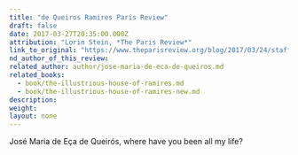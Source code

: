 ```yaml
---
title: "de Queiros Ramires Paris Review"
draft: false
date: 2017-03-27T20:35:00.000Z
attribution: "Lorin Stein, *The Paris Review*"
link_to_original: "https://www.theparisreview.org/blog/2017/03/24/staff-picks-crusaders-complaints-competition/"
nd_author_of_this_review:
related_author: author/jose-maria-de-eca-de-queiros.md
related_books:
  - book/the-illustrious-house-of-ramires.md
  - book/the-illustrious-house-of-ramires-new.md
description:
weight:
layout: none
---
```

José Maria de Eça de Queirós, where have you been all my life?

